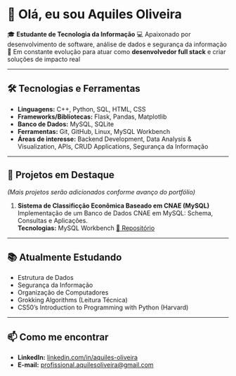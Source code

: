 # 👋 Olá, eu sou Aquiles Oliveira  

🎓 **Estudante de Tecnologia da Informação** 
💻 Apaixonado por desenvolvimento de software, análise de dados e segurança da informação 🚀 Em constante evolução para atuar como **desenvolvedor full stack** e criar soluções de impacto real  

---

## 🛠️ Tecnologias e Ferramentas
- **Linguagens:** C++, Python, SQL, HTML, CSS  
- **Frameworks/Bibliotecas:** Flask, Pandas, Matplotlib  
- **Banco de Dados:** MySQL, SQLite  
- **Ferramentas:** Git, GitHub, Linux, MySQL Workbench  
- **Áreas de interesse:** Backend Development, Data Analysis & Visualization, APIs, CRUD Applications, Segurança da Informação
  
---

## 📌 Projetos em Destaque
*(Mais projetos serão adicionados conforme avanço do portfólio)*

1. **Sistema de Classificção Econômica Baseado em CNAE (MySQL)**  
   Implementação de um Banco de Dados CNAE em MySQL: Schema, Consultas e Aplicações.  
   **Tecnologias:** MySQL Workbench
   [🔗 Repositório](https://github.com/aquilesoliveira/cnae-database-mysql)

---

## 📚 Atualmente Estudando
- Estrutura de Dados  
- Segurança da Informação  
- Organização de Computadores  
- Grokking Algorithms (Leitura Técnica)  
- CS50’s Introduction to Programming with Python (Harvard)  

---

## 📫 Como me encontrar
- **LinkedIn:** [linkedin.com/in/aquiles-oliveira](https://www.linkedin.com/in/aquiles-oliveira-92938336b?utm_source=share&utm_campaign=share_via&utm_content=profile&utm_medium=ios_app)  
- **E-mail:** profissional.aquilesoliveira@gmail.com 

